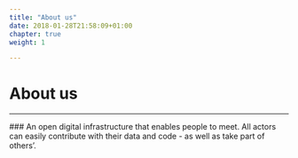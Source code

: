 ```yaml
---
title: "About us"
date: 2018-01-28T21:58:09+01:00
chapter: true
weight: 1

---
```

# About us
<hr>
### An open digital infrastructure that enables people to meet. 
All actors can easily contribute with their data and code - as well as take part of others’.


